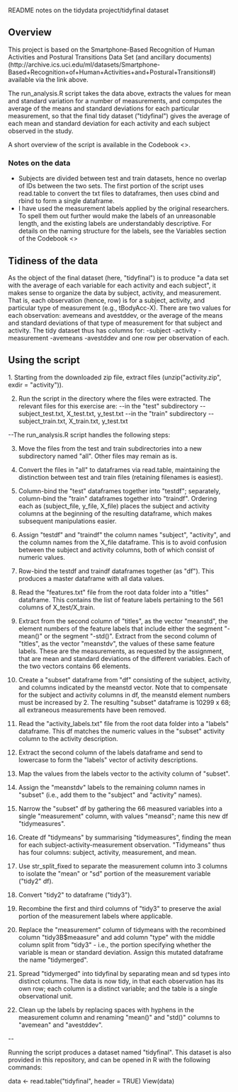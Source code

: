README notes on the tidydata project/tidyfinal dataset

<h2>Overview </h2>
This project is based on the Smartphone-Based Recognition of Human Activities and Postural Transitions Data Set (and ancillary documents) (http://archive.ics.uci.edu/ml/datasets/Smartphone-Based+Recognition+of+Human+Activities+and+Postural+Transitions#) available via the link above. 

The run_analysis.R script takes the data above, extracts the values for mean and standard variation for a number of measurements, and  computes the average of the means and standard deviations for each particular measurement, so that the final tidy dataset ("tidyfinal") gives the average of each mean and standard deviation for each activity and each subject observed in the study.

A short overview of the script is available in the Codebook <<insert link>>. 

<h3>Notes on the data</h3> 
<ul>
<li>Subjects are divided between test and train datasets, hence no overlap of IDs between the two sets. The first portion of the script uses read.table to convert the txt files to dataframes, then uses cbind and rbind to form a single dataframe.</li>

<li>I have used the measurement labels applied by the original researchers. To spell them out further would make the labels of an unreasonable length, and the existing labels are understandably descriptive. For details on the naming structure for the labels, see the Variables section of the Codebook <<insert link>>  </li>
</ul>

<h2>Tidiness of the data</h2>
As the object of the final dataset (here, "tidyfinal") is to produce "a data set with the average of each variable for each activity and each subject", it makes sense to organize the data by subject, activity, and measurement. That is, each observation (hence, row) is for a subject, activity, and particular type of measurement (e.g., tBodyAcc-X). There are two values for each observation: avemeans and avestddev, or the average of the means and standard deviations of that type of measurement for that subject and activity. The tidy dataset thus has columns for:
-subject
-activity
-measurement
-avemeans
-avestddev
and one row per observation of each. 


<h2>Using the script</h2>
1. Starting from the downloaded zip file, extract files (unzip("activity.zip", exdir = "activity")). 

2. Run the script in the directory where the files were extracted. 
The relevant files for this exercise are: 
--in the "test" subdirectory -- subject_test.txt, X_test.txt, y_test.txt
--in the "train" subdirectory -- subject_train.txt, X_train.txt, y_test.txt

--The run_analysis.R script handles the following steps:

3. Move the files from the test and train subdirectories into a new subdirectory named "all". Other files may remain as is.

4. Convert the files in "all" to dataframes via read.table, maintaining the distinction between test and train files (retaining filenames is easiest).

5. Column-bind the "test" dataframes together into "testdf"; separately, column-bind the "train" dataframes together into "traindf". Ordering each as (subject_file, y_file, X_file) places the subject and activity columns at the beginning of the resulting dataframe, which makes subsequent manipulations easier. 

6. Assign "testdf" and "traindf" the column names "subject", "activity", and the column names from the X_file dataframe. This is to avoid confusion between the subject and activity columns, both of which consist of numeric values.

7. Row-bind the testdf and traindf dataframes together (as "df"). This produces a master dataframe with all data values.

8. Read the "features.txt" file from the root data folder into a "titles" dataframe. This contains the list of feature labels pertaining to the 561 columns of X_test/X_train.

9. Extract from the second column of "titles", as the vector "meanstd", the element numbers of the feature labels that include either the segment "-mean()" or the segment "-std()". Extract from the second column of "titles", as the vector "meanstdv", the values of these same feature labels. These are the measurements, as requested by the assignment, that are mean and standard deviations of the different variables. Each of the two vectors contains 66 elements.

10. Create a "subset" dataframe from "df" consisting of the subject, activity, and columns indicated by the meanstd vector. Note that to compensate for the subject and activity columns in df,  the meanstd element numbers must be increased by 2. The resulting "subset" dataframe is 10299 x 68; all extraneous measurements have been removed. 

11. Read the "activity_labels.txt" file from the root data folder into a "labels" dataframe. This df matches the numeric values in the "subset" activity column to the activity description.

12. Extract the second column of the labels dataframe and send to lowercase to form the "labels" vector of activity descriptions.

13. Map the values from the labels vector to the activity column of "subset". 

14. Assign the "meanstdv" labels to the remaining column names in "subset" (i.e., add them to the "subject" and "activity" names).

15. Narrow the "subset" df by gathering the 66 measured variables into a single "measurement" column, with values "meansd"; name this new df "tidymeasures".

16. Create df "tidymeans" by summarising "tidymeasures", finding the mean for each subject-activity-measurement observation. "Tidymeans" thus has four columns: subject, activity, measurement, and mean. 

17. Use str_split_fixed to separate the measurement column into 3 columns to isolate the "mean" or "sd" portion of the measurement variable ("tidy2" df). 

18. Convert "tidy2" to dataframe ("tidy3").

19. Recombine the first and third columns of "tidy3" to preserve the axial portion of the measurement labels where applicable.

20. Replace the "measurement" column of tidymeans with the recombined column "tidy3B$meaasure" and add column "type" with the middle column split from "tidy3" - i.e., the portion specifying whether the variable is mean or standard deviation. Assign this mutated dataframe the name "tidymerged".

21. Spread "tidymerged" into tidyfinal by separating mean and sd types into distinct columns. The data is now tidy, in that each observation has its own row; each column is a distinct variable; and the table is a single observational unit. 

22. Clean up the labels by replacing spaces with hyphens in the measurement column and renaming "mean()" and "std()" columns to "avemean" and "avestddev".

--

Running the script produces a dataset named "tidyfinal". This dataset is also provided in this repository, and can be opened in R with the following commands: 

data <- read.table("tidyfinal", header = TRUE)
View(data)




